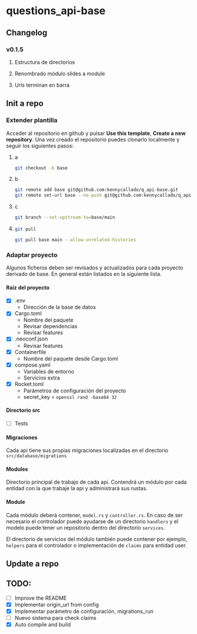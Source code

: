 # questions_api-base

## Changelog

### v0.1.5

1. Estructura de directorios

1. Renombrado módulo slides a module

1. Urls terminan en barra

## Init a repo

### Extender plantilla

Acceder al repositorio en github y pulsar **Use this template**, **Create a new repository**. Una vez creado el repositorio puedes clonarlo localmente y seguir los siguientes pasos:

1. a
   ``` bash
   git checkout -b base
   ```
1. b
   ``` bash
   git remote add base git@github.com:kennycallado/q_api-base.git
   git remote set-url base --no-push git@github.com:kennycallado/q_api-base.git
   ```
1. c
   ``` bash
   git branch --set-upstream-to=base/main
   ```
1. 
   ``` bash
   git pull
   ```

   ``` bash
   git pull base main --allow-unrelated-histories
   ```

<!-- quizá mejor si no mantiene la rama
1. 
   ``` bash
   git checkout main
   ```
1. Subir rama base a origin
   ``` bash
   git push origin base
   ```
-->

### Adaptar proyecto

Algunos ficheros deben ser revisados y actualizados para cada proyecto derivado de base. En general están listados en la siguiente lista.

#### Raíz del proyecto

- [X] .env
  - Dirección de la base de datos
- [X] Cargo.toml
  - Nombre del paquete
  - Revisar dependencias
  - Revisar features
- [X] .neoconf.json
  - Revisar features
- [X] Containerfile
  - Nombre del paquete desde Cargo.toml
- [X] compose.yaml
  - Variables de entorno
  - Servicios extra
- [X] Rocket.toml
  - Parámetros de configuración del proyecto
  - secret_key = `openssl rand -base64 32`

#### Directorio src

- [ ] Tests

#### Migraciones

Cada api tiene sus propias migraciones localizadas en el directorio `src/database/migrations`

#### Modules

Directorio principal de trabajo de cada api. Contendrá un módulo por cada entidad con la que trabaje la api y administrará sus rustas.

#### Module

Cada módulo deberá contener, `model.rs` y `controller.rs`. En caso de ser necesario el controlador puede ayudarse de un directorio `handlers` y el modelo puede tener un repositorio dentro del directorio `services`.

El directorio de servicios del módulo también puede contener por ejemplo, `helpers` para el controlador o implementación de `claims` para entidad user.

## Update a repo


## TODO:

- [ ] Improve the README
- [X] Implementar origin_url from config
- [X] Implementar parámetro de configuración, migrations_run
- [ ] Nuevo sistema para check claims
- [X] Auto compile and build
